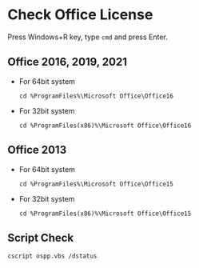 # Check Office License

Press Windows+R key, type `cmd` and press Enter.

## Office 2016, 2019, 2021

* For 64bit system

	```cd %ProgramFiles%\Microsoft Office\Office16```

* For 32bit system

	```cd %ProgramFiles(x86)%\Microsoft Office\Office16```

## Office 2013

* For 64bit system

	```cd %ProgramFiles%\Microsoft Office\Office15```

* For 32bit system

	```cd %ProgramFiles(x86)%\Microsoft Office\Office15```

## Script Check

```cscript ospp.vbs /dstatus```